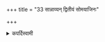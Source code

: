 +++
title = "33 सान्नाय्यन् द्वितीयं सोमयाजिनः"

+++

<details><summary>कपर्दिस्वामी</summary>


<details>

<details><summary>हरदत्तः</summary>


<details>

<details><summary>Müller</summary>

In the case of one who sacrifices with Soma, the second principal act is the Sāṃnāyya (both at the full-moon and new-moon sacrifices).

#####  Commentary

The Sāṃnāyya is a mixture of dadhi and payas, sour and sweet milk, and is intended for Indra or Mahendra[^1]. It takes the place of the second Puroḍāśa at the new-moon sacrifice.

[^1]:  Vaidya in his Dictionary explains it, however, as any substance mixed with clarified butter and offered as a burnt offering, which can hardly be right.
</details>

<details><summary>थिते</summary>

सान्नाय्यं द्वितीयं सोमयाजिनः ३३
</details>

